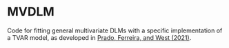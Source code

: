 # MVDLM

Code for fitting general multivariate DLMs with a specific implementation of a TVAR model, as developed in [Prado, Ferreira, and West (2021)](https://www2.stat.duke.edu/~mw/Prado&Ferreira&WestBook2021/). 
